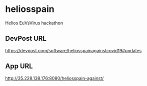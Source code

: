 # heliosspain
Helios EuVsVirus hackathon

## DevPost URL
https://devpost.com/software/heliosspainagainstcovid19#updates

## App URL

http://35.228.138.176:8080/heliosspain-against/

